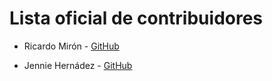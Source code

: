 # Lista oficial de contribuidores

- Ricardo Mirón - [GitHub](http://github.com/ricardomiron)




- Jennie Hernádez - [GitHub](https://github.com/jenniferjanet)
